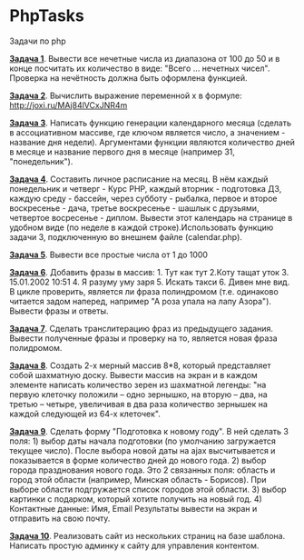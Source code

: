 # PhpTasks
Задачи по php

[**Задача 1**](/Task1). Вывести все нечетные числа из диапазона от 100 до 50 и в конце посчитать их количество в виде: "Всего ... нечетных чисел". Проверка на нечётность должна быть оформлена функцией.

[**Задача 2**](/Task2). Вычислить выражение переменной x в формуле: http://joxi.ru/MAj84lVCxJNR4m

[**Задача 3**](/Task3). Написать функцию генерации календарного месяца (сделать в ассоциативном массиве, где ключом является число, а значением - название дня недели). Аргументами функции являются количество дней в месяце и название первого дня в месяце (например 31, "понедельник").

[**Задача 4**](/Task4). Составить личное расписание на месяц. В нём каждый понедельник и четверг - Курс PHP, каждый вторник - подготовка ДЗ, каждую среду - бассейн, через субботу - рыбалка, первое и второе воскресенье - дача, третье воскресенье - шашлык с друзьями, четвертое восресенье - диплом. Вывести этот календарь на странице в удобном виде (по неделе в каждой строке).Использовать функцию задачи 3, подключенную во внешнем файле (calendar.php).

[**Задача 5**](/Task5). Вывести все простые числа от 1 до 1000

[**Задача 6**](/Task6). Добавить фразы в массив: 1. Тут как тут 2.Коту тащат уток 3. 15.01.2002 10:51 4. Я разуму уму заря 5. Искать такси 6. Дивен мне вид. В цикле проверить, является ли фраза полиндромом (т.е. одинаково читается задом наперед, например "А роза упала на лапу Азора"). Вывести фразы и ответы.

[**Задача 7**](/Task7). Сделать транслитерацию фраз из предыдущего задания. Вывести полученные фразы и проверку на то, является новая фраза полидромом.

[**Задача 8**](/Task8). Создать 2-х мерный массив 8\*8, который представляет собой шахматную доску. Вывести массив на экран и в каждом элементе написать количество зерен из шахматной легенды: "на первую клеточку положили – одно зернышко, на вторую – два, на третью – четыре, увеличивая в два раза количество зернышек на каждой следующей из 64-х клеточек".

[**Задача 9**](/Task9). Сделать форму "Подготовка к новому году". В ней сделать 3 поля: 1) выбор даты начала подготовки (по умолчанию загружается текущее число). После выбора новой даты на ajax высчитывается и показывается в форме количество дней до нового года. 2) выбор города празднования нового года. Это 2 связанных поля: область и город этой области (например, Минская область - Борисов). При выборе области подгружается список городов этой области. 3) выбор картинки с подарком, который хотите получить на новый год. 4) Контактные данные: Имя, Email Результаты вывести на экран и отправить на свою почту.

[**Задача 10**](/Task10). Реализовать сайт из нескольких страниц на базе шаблона. Написать простую админку к сайту для управления контентом.
